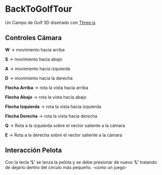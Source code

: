 # BackToGolfTour

Un Campo de Golf 3D diseñado con [Three.js](https://threejs.org/)

## Controles Cámara

**W** -> movimiento hacia arriba

**S** -> movimiento hacia abajo

**A** -> movimiento hacia izquierda

**D** -> movimiento hacia la derecha

**Flecha Arriba** -> rota la vista hacia arriba

**Flecha Abajo** -> rota la vista hacia abajo

**Flecha Izquierda** -> rota la vista hacia izquierda

**Flecha Derecha** -> rota la vista hacia derecha

**Q** -> Rota a la izquierda sobre el vector saliente a la cámara

**E** -> Rota a la derecha sobre el vector saliente a la cámara

## Interacción Pelota

Con la tecla **'L'** se lanza la pelota y se debe presionar de nuevo **'L'** tratando de dejarlo dentro del circulo más pequeño. -como un juego-
